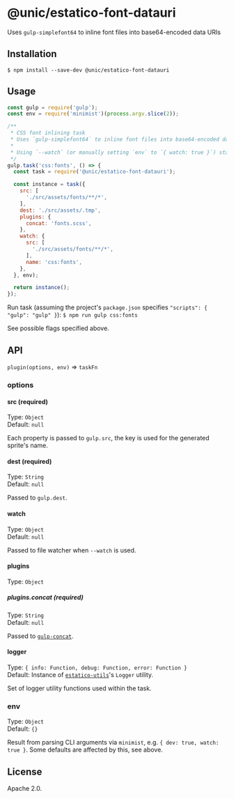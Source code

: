 # @unic/estatico-font-datauri

Uses `gulp-simplefont64` to inline font files into base64-encoded data URIs

## Installation

```
$ npm install --save-dev @unic/estatico-font-datauri
```

## Usage

```js
const gulp = require('gulp');
const env = require('minimist')(process.argv.slice(2));

/**
 * CSS font inlining task
 * Uses `gulp-simplefont64` to inline font files into base64-encoded data URIs
 *
 * Using `--watch` (or manually setting `env` to `{ watch: true }`) starts file watcher
 */
gulp.task('css:fonts', () => {
  const task = require('@unic/estatico-font-datauri');

  const instance = task({
    src: [
      './src/assets/fonts/**/*',
    ],
    dest: './src/assets/.tmp',
    plugins: {
      concat: 'fonts.scss',
    },
    watch: {
      src: [
        './src/assets/fonts/**/*',
      ],
      name: 'css:fonts',
    },
  }, env);

  return instance();
});
```

Run task (assuming the project's `package.json` specifies `"scripts": { "gulp": "gulp" }`):
`$ npm run gulp css:fonts`

See possible flags specified above.

## API

`plugin(options, env)` => `taskFn`

### options

#### src (required)

Type: `Object`<br>
Default: `null`

Each property is passed to `gulp.src`, the key is used for the generated sprite's name.

#### dest (required)

Type: `String`<br>
Default: `null`

Passed to `gulp.dest`.

#### watch

Type: `Object`<br>
Default: `null`

Passed to file watcher when `--watch` is used.

#### plugins

Type: `Object`

##### plugins.concat (required)

Type: `String`<br>
Default: `null`

Passed to [`gulp-concat`](https://www.npmjs.com/package/gulp-concat).

#### logger

Type: `{ info: Function, debug: Function, error: Function }`<br>
Default: Instance of [`estatico-utils`](../estatico-utils)'s `Logger` utility.

Set of logger utility functions used within the task.

### env

Type: `Object`<br>
Default: `{}`

Result from parsing CLI arguments via `minimist`, e.g. `{ dev: true, watch: true }`. Some defaults are affected by this, see above.

## License

Apache 2.0.
